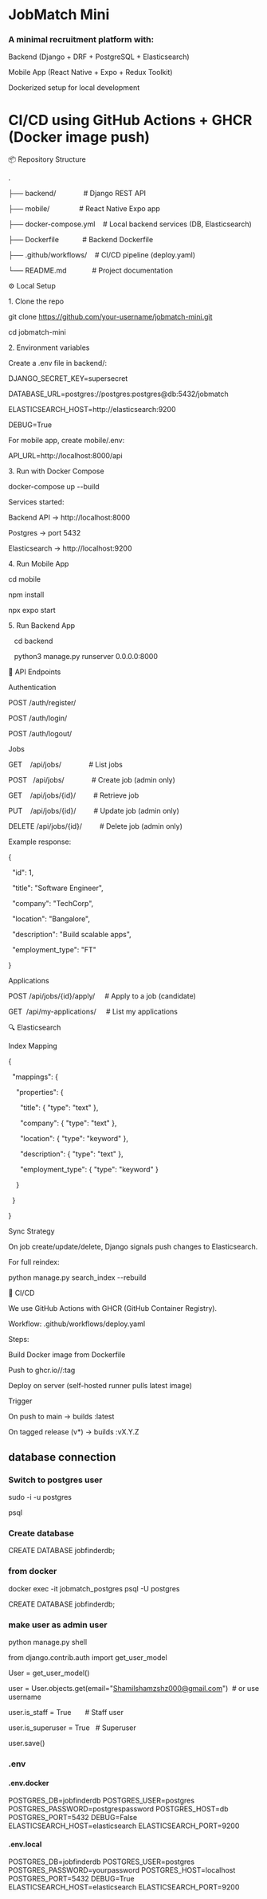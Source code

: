 # JobMatch Mini

### A minimal recruitment platform with:

Backend (Django + DRF + PostgreSQL + Elasticsearch)

Mobile App (React Native + Expo + Redux Toolkit)

Dockerized setup for local development

# CI/CD using GitHub Actions + GHCR (Docker image push)

📦 Repository Structure

.

├── backend/              # Django REST API

├── mobile/               # React Native Expo app

├── docker-compose.yml    # Local backend services (DB, Elasticsearch)

├── Dockerfile            # Backend Dockerfile

├── .github/workflows/    # CI/CD pipeline (deploy.yaml)

└── README.md             # Project documentation

⚙️ Local Setup

1\. Clone the repo

git clone https://github.com/your-username/jobmatch-mini.git

cd jobmatch-mini

2\. Environment variables

Create a .env file in backend/:

DJANGO_SECRET_KEY=supersecret

DATABASE_URL=postgres://postgres:postgres@db:5432/jobmatch

ELASTICSEARCH_HOST=http://elasticsearch:9200

DEBUG=True

For mobile app, create mobile/.env:

API_URL=http://localhost:8000/api

3\. Run with Docker Compose

docker-compose up --build

Services started:

Backend API → http://localhost:8000

Postgres → port 5432

Elasticsearch → http://localhost:9200

4\. Run Mobile App

cd mobile

npm install

npx expo start

5\. Run Backend App

   cd backend

   python3 manage.py runserver 0.0.0.0:8000

📡 API Endpoints

Authentication

POST /auth/register/

POST /auth/login/

POST /auth/logout/

Jobs

GET    /api/jobs/              # List jobs

POST   /api/jobs/              # Create job (admin only)

GET    /api/jobs/{id}/         # Retrieve job

PUT    /api/jobs/{id}/         # Update job (admin only)

DELETE /api/jobs/{id}/         # Delete job (admin only)

Example response:

{

  "id": 1,

  "title": "Software Engineer",

  "company": "TechCorp",

  "location": "Bangalore",

  "description": "Build scalable apps",

  "employment_type": "FT"

}

Applications

POST /api/jobs/{id}/apply/     # Apply to a job (candidate)

GET  /api/my-applications/     # List my applications

🔍 Elasticsearch

Index Mapping

{

  "mappings": {

    "properties": {

      "title": { "type": "text" },

      "company": { "type": "text" },

      "location": { "type": "keyword" },

      "description": { "type": "text" },

      "employment_type": { "type": "keyword" }

    }

  }

}

Sync Strategy

On job create/update/delete, Django signals push changes to Elasticsearch.

For full reindex:

python manage.py search_index --rebuild

🚀 CI/CD

We use GitHub Actions with GHCR (GitHub Container Registry).

Workflow: .github/workflows/deploy.yaml

Steps:

Build Docker image from Dockerfile

Push to ghcr.io/<owner>/<repo>:tag

Deploy on server (self-hosted runner pulls latest image)

Trigger

On push to main → builds :latest

On tagged release (v*) → builds :vX.Y.Z

## database connection

### Switch to postgres user

sudo -i -u postgres

psql

### Create database

CREATE DATABASE jobfinderdb;

### from docker

docker exec -it jobmatch_postgres psql -U postgres

CREATE DATABASE jobfinderdb;

### make user as admin user

python manage.py shell

from django.contrib.auth import get_user_model

User = get_user_model()

user = User.objects.get(email="Shamilshamzshz000@gmail.com")  # or use username

user.is_staff = True       # Staff user

user.is_superuser = True   # Superuser

user.save()

### .env
#### .env.docker
POSTGRES_DB=jobfinderdb
POSTGRES_USER=postgres
POSTGRES_PASSWORD=postgrespassword
POSTGRES_HOST=db
POSTGRES_PORT=5432
DEBUG=False
ELASTICSEARCH_HOST=elasticsearch
ELASTICSEARCH_PORT=9200

#### .env.local
POSTGRES_DB=jobfinderdb
POSTGRES_USER=postgres
POSTGRES_PASSWORD=yourpassword
POSTGRES_HOST=localhost
POSTGRES_PORT=5432
DEBUG=True
ELASTICSEARCH_HOST=elasticsearch
ELASTICSEARCH_PORT=9200

